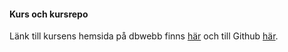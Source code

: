 #### Kurs och kursrepo

Länk till kursens hemsida på dbwebb finns [här](https://dbwebb.se/kurser/oophp-v5) och till Github [här](https://github.com/dbwebb-se/oophp).
